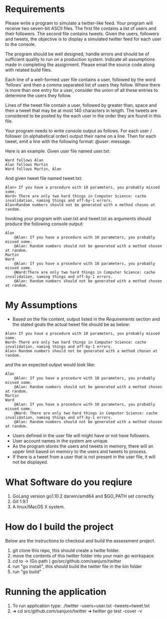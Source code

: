 # Requirements

Please write a program to simulate a twitter-like feed. Your program will receive two seven-bit ASCII files. The first file contains a list of users and their followers. The second file contains tweets. Given the users, followers and tweets, the objective is to display a simulated twitter feed for each user to the console. 

The program should be well designed, handle errors and should be of sufficient quality to run on a production system. Indicate all assumptions made in completing the assignment. Please email the source code along with related build files.

Each line of a well-formed user file contains a user, followed by the word ‘follows’ and then a comma separated list of users they follow.  Where there is more than one entry for a user,  consider the union of all these entries to determine the users they follow.

Lines of the tweet file contain a user, followed by greater than, space and then a tweet that may be at most 140 characters in length. The tweets are considered to be posted by the each user in the order they are found in this file.

Your program needs to write console output as follows. For each user / follower (in alphabetical order) output their name on a line. Then for each tweet, emit a line with the following format: <tab>@user: <space>message.

Here is an example. Given user file named user.txt:

```
Ward follows Alan
Alan follows Martin
Ward follows Martin, Alan
```

And given tweet file named tweet.txt:
```
Alan> If you have a procedure with 10 parameters, you probably missed some.
Ward> There are only two hard things in Computer Science: cache invalidation, naming things and off-by-1 errors.
Alan>Random numbers should not be generated with a method chosen at random.
```
Invoking your program with user.txt and tweet.txt as arguments should produce the following console output:

```
Alan
    @Alan: If you have a procedure with 10 parameters, you probably missed some.
    @Alan: Random numbers should not be generated with a method chosen at random.
Martin
Ward
    @Alan: If you have a procedure with 10 parameters, you probably missed some.
    @Ward:There are only two hard things in Computer Science: cache invalidation, naming things and off-by-1 errors.
    @Alan: Random numbers should not be generated with a method chosen at random.
```

# My Assumptions

+ Based on the  file content, output listed in the *Requirements* section and the stated goals the actual tweet file should be as below:
```
Alan> If you have a procedure with 10 parameters, you probably missed some.
Ward> There are only two hard things in Computer Science: cache invalidation, naming things and off-by-1 errors.
Alan> Random numbers should not be generated with a method chosen at random.
```
and the an expected output would look like:
```
Alan
    @Alan: If you have a procedure with 10 parameters, you probably missed some.
    @Alan: Random numbers should not be generated with a method chosen at random.
Martin
Ward
    @Alan: If you have a procedure with 10 parameters, you probably missed some.
    @Ward: There are only two hard things in Computer Science: cache invalidation, naming things and off-by-1 errors.
    @Alan: Random numbers should not be generated with a method chosen at random.
```
+ Users defined in the user file will might have or not have followers.
+ User account names in the system are unique.
+ As the program stores the users and tweets in memory, there will an upper limit based on memory to the users and tweets to process.
+ If there is a tweet from a user that is not present in the user file, it will not be displayed.

# What Software do you reqiure

1. GoLang version go1.10.2 darwin/amd64 and $GO_PATH set correctly
2. Git 1.9.1
3. A linux/MacOS X system.

# How do I build the project

Below are the instructions to checkout and build the assessment project.

1. git clone this repo, this should create a twitte folder.
2. move the contents of this twitter folder into your main go workspace
3. cd to -> (Go path ) go/src/github.com/sanjuro/twitter
4. run "go install", this should build the twiiter file in the bin folder
5. run "go build"

# Running the application

1. To run application type:  ./twitter  -users=user.txt -tweets=tweet.txt
2.  ➜  cd src/github.com/sanjuro/twitter 
    ➜  twitter go test -cover -v  
